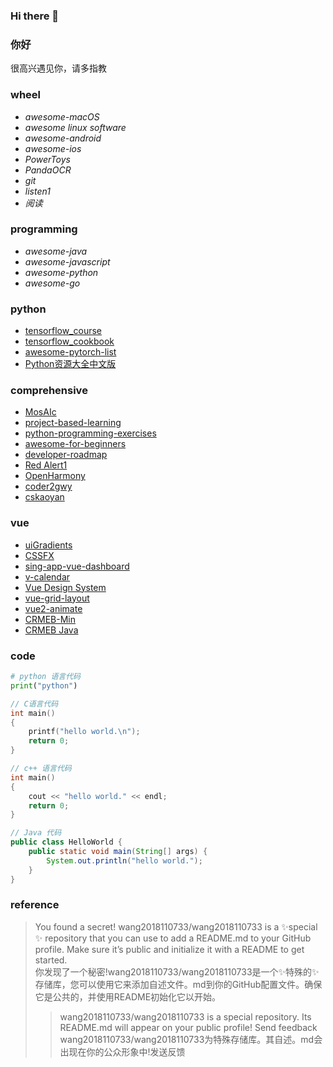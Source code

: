 ### Hi there 👋

<!--
**wang2018110733/wang2018110733** is a ✨ _special_ ✨ repository because its `README.md` (this file) appears on your GitHub profile.

Here are some ideas to get you started:

- 🔭 I’m currently working on ...
- 🌱 I’m currently learning ...
- 👯 I’m looking to collaborate on ...
- 🤔 I’m looking for help with ...
- 💬 Ask me about ...
- 📫 How to reach me: ...
- 😄 Pronouns: ...
- ⚡ Fun fact: ...
-->
### 你好
很高兴遇见你，请多指教

### wheel

- *awesome-macOS*  
- *awesome linux software*  
- *awesome-android*  
- *awesome-ios*  
- *PowerToys*  
- *PandaOCR*
- *git*
- *listen1*
- *阅读*

### programming
- *awesome-java*  
- *awesome-javascript*
- *awesome-python*  
- *awesome-go*  

### python
- [tensorflow_course](https://github.com/nfmcclure/tensorflow_cookbook)  
- [tensorflow_cookbook](https://github.com/nfmcclure/tensorflow_cookbook)  
- [awesome-pytorch-list](https://github.com/bharathgs/Awesome-pytorch-list)  
- [Python资源大全中文版](https://github.com/jobbole/awesome-python-cn)  

### comprehensive
- [MosAIc](https://microsoft.github.io/art/)  
- [project-based-learning](https://github.com/tuvtran/project-based-learning)  
- [python-programming-exercises](https://github.com/zhiwehu/Python-programming-exercises) 
- [awesome-for-beginners](https://github.com/MunGell/awesome-for-beginners)  
- [developer-roadmap](https://github.com/kamranahmedse/developer-roadmap)  
- [Red Alert1](https://github.com/electronicarts/CnC_Remastered_Collection)  
- [OpenHarmony](https://gitee.com/openharmony/docs/blob/master/readme/%E5%86%85%E6%A0%B8%E5%AD%90%E7%B3%BB%E7%BB%9FREADME.md) 
- [coder2gwy](https://github.com/coder2gwy/coder2gwy)  
- [cskaoyan](https://github.com/csseky/cskaoyan)  

### vue
- [uiGradients](https://github.com/ghosh/uiGradients) 
- [CSSFX](https://github.com/jolaleye/cssfx) 
- [sing-app-vue-dashboard](https://github.com/flatlogic/sing-app-vue-dashboard) 
- [v-calendar](https://github.com/nathanreyes/v-calendar) 
- [Vue Design System](https://github.com/viljamis/vue-design-system) 
- [vue-grid-layout](https://github.com/jbaysolutions/vue-grid-layout) 
- [vue2-animate](https://github.com/asika32764/vue2-animate) 
- [CRMEB-Min](https://gitee.com/ZhongBangKeJi/CRMEB-Min) 
- [CRMEB Java](https://gitee.com/ZhongBangKeJi/crmeb_java) 

### code

```python
# python 语言代码
print("python")
```

```c
// C语言代码
int main() 
{
    printf("hello world.\n");
    return 0;
}
```

```cpp
// c++ 语言代码
int main()
{
    cout << "hello world." << endl; 
    return 0;
}
```

```java
// Java 代码
public class HelloWorld {
    public static void main(String[] args) {
        System.out.println("hello world.");
    }
}
```

### reference
>You found a secret! wang2018110733/wang2018110733 is a ✨special ✨ repository that you can use to add a README.md to your GitHub profile. Make sure it’s public and initialize it with a README to get started.  
>你发现了一个秘密!wang2018110733/wang2018110733是一个✨特殊的✨存储库，您可以使用它来添加自述文件。md到你的GitHub配置文件。确保它是公共的，并使用README初始化它以开始。
>>wang2018110733/wang2018110733 is a special repository. Its README.md will appear on your public profile! Send feedback
>>wang2018110733/wang2018110733为特殊存储库。其自述。md会出现在你的公众形象中!发送反馈


